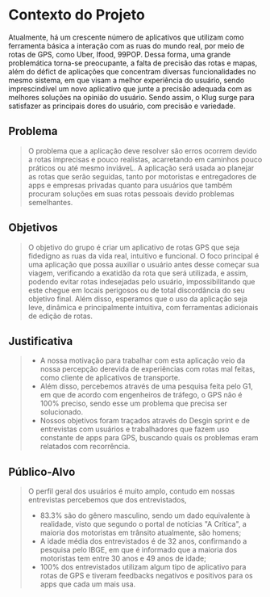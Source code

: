 # Contexto do Projeto
Atualmente, há um crescente número de aplicativos que utilizam como ferramenta básica a interação com as ruas do mundo real, por meio de rotas de GPS, como Uber, Ifood, 99POP. Dessa forma, uma grande problemática torna-se preocupante, a falta de precisão das rotas e mapas, além do défict de aplicações que concentram diversas funcionalidades no mesmo sistema, em que visam a melhor experiência do usuário, sendo imprescindível um novo aplicativo que junte a precisão adequada com as melhores soluções na opinião do usuário. Sendo assim, o Klug surge para satisfazer as principais dores do usuário, com precisão e variedade.
## Problema
> O problema que a aplicação deve resolver são erros ocorrem devido a rotas imprecisas e pouco realistas, acarretando em caminhos pouco práticos ou até mesmo inviáveL.
> A aplicação será usada ao planejar as rotas que serão seguidas, tanto por motoristas e entregadores de apps e empresas privadas quanto para usuários que também
> procuram soluções em suas rotas pessoais devido problemas semelhantes.

## Objetivos
>O objetivo do grupo é criar um aplicativo de rotas GPS que seja fidedigno as ruas da vida real, intuitivo e funcional.
>O foco principal é uma aplicação que possa auxiliar o usuário antes desse começar sua viagem, verificando a exatidão da rota que será utilizada, e assim, podendo evitar rotas indesejadas pelo usuário, impossibilitando que este chegue em locais perigosos ou de total discordância do seu objetivo final.
>Além disso, esperamos que o uso da aplicação seja leve, dinâmica e principalmente intuitiva, com ferramentas adicionais de edição de rotas.


## Justificativa
> - A nossa motivação para trabalhar com esta aplicação veio da nossa percepção derevida de experiências com rotas mal feitas, como cliente de aplicativos de transporte.
> - Além disso, percebemos através de uma pesquisa feita pelo G1, em que de acordo com engenheiros de tráfego, o GPS não é 100% preciso, sendo esse um problema
> que precisa ser solucionado.
> - Nossos objetivos foram traçados através do Desgin sprint e de entrevistas com usuários e trabalhadores que fazem uso constante de apps para GPS, buscando quais os problemas eram relatados com recorrência.

## Público-Alvo
> O perfil geral dos usuários é muito amplo, contudo em nossas entrevistas percebemos que dos entrevistados,
> - 83.3% são do gênero masculino, sendo um dado equivalente à realidade, visto que segundo o portal de notícias "A Crítica", a maioria dos motoristas em trânsito atualmente, são homens;
> - A idade média dos entrevistados é de 32 anos, confirmando a pesquisa pelo IBGE, em que é informado que a maioria dos motoristas tem entre 30 anos e 49 anos de idade;
> - 100% dos entrevistados utilizam algum tipo de aplicativo para rotas de GPS e tiveram feedbacks negativos e positivos para os apps que cada um mais usa.
> 

